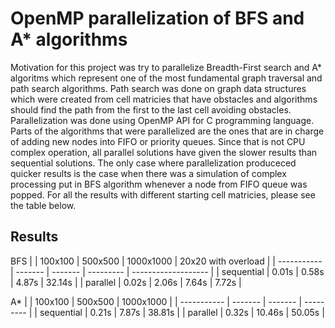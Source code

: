 # OpenMP parallelization of BFS and A* algorithms
Motivation for this project was try to parallelize Breadth-First search and A* algoritms which represent one of the most fundamental graph traversal and path search algorithms. Path search was done on graph data structures which were created from cell matricies that have obstacles and algorithms should find the path from the first to the last cell avoiding obstacles. Parallelization was done using OpenMP API for C programming language. Parts of the algorithms that were parallelized are the ones that are in charge of adding new nodes into FIFO or priority queues. Since that is not CPU complex operation, all parallel solutions have given the slower results than sequential solutions. The only case where parallelization produceced quicker results is the case when there was a simulation of complex processing put in BFS algorithm whenever a node from FIFO queue was popped. For all the results with different starting cell matricies, please see the table below.

## Results
BFS
|             | 100x100 | 500x500 | 1000x1000 | 20x20 with overload |
| ----------- | ------- | ------- | --------- | ------------------- |
| sequential  |  0.01s  |  0.58s  |  4.87s    |        32.14s       |
| parallel    |  0.02s  |  2.06s  |  7.64s    |        7.72s        |

A*
|             | 100x100 | 500x500 | 1000x1000 |
| ----------- | ------- | ------- | --------- |
| sequential  |  0.21s  |  7.87s  |  38.81s   |
| parallel    |  0.32s  |  10.46s |  50.05s   |
